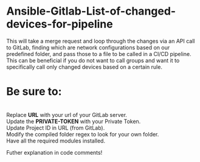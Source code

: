 # Ansible-Gitlab-List-of-changed-devices-for-pipeline
This will take a merge request and loop through the changes via an API call to GitLab, finding which are network configurations based on our predefined folder, and pass those to a file to be called in a CI/CD pipeline. This can be beneficial if you do not want to call groups and want it to specifically call only changed devices based on a certain rule.

<h1>Be sure to:</h1><br>
Replace <b>URL</b> with your url of your GitLab server.<br>
Update the <b>PRIVATE-TOKEN</b> with your Private Token.<br>
Update Project ID in URL (from GitLab).<br>
Modify the compiled folder regex to look for your own folder.<br>
Have all the required modules installed.

Futher explanation in code comments!

